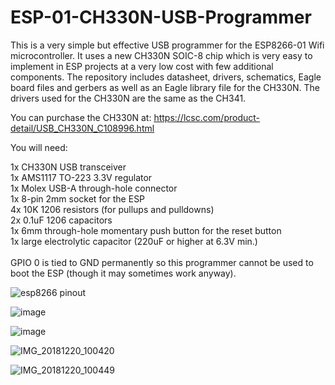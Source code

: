 # ESP-01-CH330N-USB-Programmer

This is a very simple but effective USB programmer for the ESP8266-01 Wifi microcontroller.
It uses a new CH330N SOIC-8 chip which is very easy to implement in ESP projects at a very low cost with few additional components.
The repository includes datasheet, drivers, schematics, Eagle board files and gerbers as well as an Eagle library file for the CH330N.
The drivers used for the CH330N are the same as the CH341.<br>

You can purchase the CH330N at: https://lcsc.com/product-detail/USB_CH330N_C108996.html<br>

You will need:<br>

1x CH330N USB transceiver<br>
1x AMS1117 TO-223 3.3V regulator<br>
1x Molex USB-A through-hole connector<br>
1x 8-pin 2mm socket for the ESP<br>
4x 10K 1206 resistors (for pullups and pulldowns)<br>
2x 0.1uF 1206 capacitors<br>
1x 6mm through-hole momentary push button for the reset button<br>
1x large electrolytic capacitor (220uF or higher at 6.3V min.)<br><br>
GPIO 0 is tied to GND permanently so this programmer cannot be used to boot the ESP (though it may sometimes work anyway).

![esp8266 pinout](https://github.com/user-attachments/assets/c4794d74-ff31-429b-98e3-fbf5da229517)


![image](https://github.com/user-attachments/assets/5c369dc8-e0f7-492a-b0a4-f4248769a8d6)


![image](https://github.com/user-attachments/assets/9ccd5032-00f9-4b14-b8f1-fc89d16fc953)


![IMG_20181220_100420](https://github.com/user-attachments/assets/74a52ecf-b903-480d-8cf7-3d201cf24b56)


![IMG_20181220_100449](https://github.com/user-attachments/assets/a2fb5b81-0c4e-4103-aadc-39ec2a64275b)
